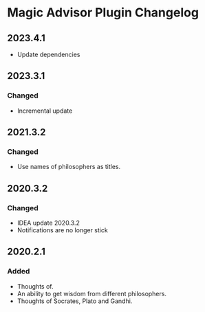 <!-- Keep a Changelog guide -> https://keepachangelog.com -->

# Magic Advisor Plugin Changelog

## 2023.4.1

- Update dependencies

## 2023.3.1

### Changed
- Incremental update

## 2021.3.2

### Changed
- Use names of philosophers as titles.

## 2020.3.2

### Changed
- IDEA update 2020.3.2
- Notifications are no longer stick

## 2020.2.1

### Added
- Thoughts of.
- An ability to get wisdom from different philosophers.
- Thoughts of Socrates, Plato and Gandhi.
